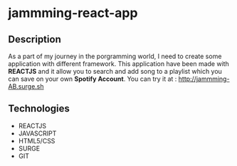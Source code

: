 # jammming-react-app

## Description
As a part of my journey in the porgramming world, I need to create some application with different framework.
This application have been made with **REACTJS** and it allow you to search and add song to a playlist which you can save on your own **Spotify Account**.
You can try it at : http://jammming-AB.surge.sh

## Technologies
* REACTJS
* JAVASCRIPT
* HTML5/CSS
* SURGE
* GIT
